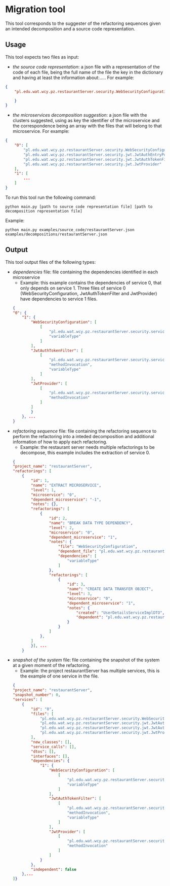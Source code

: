 # Migration tool
This tool corresponds to the suggester of the refactoring sequences given an intended decomposition and a source code representation.

## Usage

This tool expects two files as input:

- *the source code representation*: a json file with a representation of the code of each file, being the full name of the file the key in the dictionary and having at least the information about:..... For example: 
```json
{
    "pl.edu.wat.wcy.pz.restaurantServer.security.WebSecurityConfiguration":{

    }
}
```

- *the microservices decomposition suggestion*: a json file with the clusters suggested, using as key the identifier of the microservice and the correspondence being an array with the files that will belong to that microservice. For example:

```json
{
    "0": [
        "pl.edu.wat.wcy.pz.restaurantServer.security.WebSecurityConfiguration",
        "pl.edu.wat.wcy.pz.restaurantServer.security.jwt.JwtAuthEntryPoint",
        "pl.edu.wat.wcy.pz.restaurantServer.security.jwt.JwtAuthTokenFilter",
        "pl.edu.wat.wcy.pz.restaurantServer.security.jwt.JwtProvider"
    ], 
    "1": [
        ...
    ]
}

```

To run this tool run the following command:
```
python main.py [path to source code representation file] [path to decomposition representation file]
```
Example:
```
python main.py examples/source_code/restaurantServer.json examples/decompositions/restaurantServer.json
```

## Output

This tool output files of the following types:

* *dependencies* file: file containing the dependencies identified in each microservice
    - Example: this example contains the dependencies of service 0, that only depends on service 1. Three files of service 0 (WebSecurityConfiguration, JwtAuthTokenFilter and JwtProvider) have dependencies to service 1 files.
    ```json
    {
    "0": {
        "1": {
            "WebSecurityConfiguration": [
                [
                    "pl.edu.wat.wcy.pz.restaurantServer.security.service.UserDetailsServiceImpl",
                    "variableType"
                ]
            ],
            "JwtAuthTokenFilter": [
                [
                    "pl.edu.wat.wcy.pz.restaurantServer.security.service.UserDetailsServiceImpl",
                    "methodInvocation",
                    "variableType"
                ]
            ],
            "JwtProvider": [
                [
                    "pl.edu.wat.wcy.pz.restaurantServer.security.service.UserPrinciple",
                    "methodInvocation"
                ]
            ]
            }
        }, ...
    }

    ```
* *refactoring sequence* file: file containing the refactoring sequence to perform the refactoring into a inteded decomposition and additional information of how to apply each refactoring.
    - Example: the restaurant server needs multiple refactorings to be decompose, this example includes the extraction of service 0.
    ```json
    {
    "project_name": "restaurantServer",
    "refactorings": [
        {
            "id": 1,
            "name": "EXTRACT MICROSERVICE",
            "level": 1,
            "microservice": "0",
            "dependent_microservice": "-1",
            "notes": {},
            "refactorings": [
                {
                    "id": 2,
                    "name": "BREAK DATA TYPE DEPENDENCY",
                    "level": 2,
                    "microservice": "0",
                    "dependent_microservice": "1",
                    "notes": {
                        "file": "WebSecurityConfiguration",
                        "dependent_file": "pl.edu.wat.wcy.pz.restaurantServer.security.service.UserDetailsServiceImpl",
                        "dependencies": [
                            "variableType"
                        ]
                    },
                    "refactorings": [
                        {
                            "id": 3,
                            "name": "CREATE DATA TRANSFER OBJECT",
                            "level": 3,
                            "microservice": "0",
                            "dependent_microservice": "1",
                            "notes": {
                                "created": "UserDetailsServiceImplDTO",
                                "dependent": "pl.edu.wat.wcy.pz.restaurantServer.security.service.UserDetailsServiceImpl"
                            }
                        }
                    ]
                },
            ]
            }], ...
        }

    ```
* *snapshot of the system* file: file containing the snapshot of the system at a given moment of the refactoring.
    - Example: the project restaurantServer has multiple services, this is the example of one service in the file.
    ```json
    {
    "project_name": "restaurantServer",
    "snapshot_number": 0,
    "services": [
        {
            "id": "0",
            "files": [
                "pl.edu.wat.wcy.pz.restaurantServer.security.WebSecurityConfiguration",
                "pl.edu.wat.wcy.pz.restaurantServer.security.jwt.JwtAuthEntryPoint",
                "pl.edu.wat.wcy.pz.restaurantServer.security.jwt.JwtAuthTokenFilter",
                "pl.edu.wat.wcy.pz.restaurantServer.security.jwt.JwtProvider"
            ],
            "new_classes": [],
            "service_calls": [],
            "dtos": [],
            "interfaces": [],
            "dependencies": {
                "1": {
                    "WebSecurityConfiguration": [
                        [
                            "pl.edu.wat.wcy.pz.restaurantServer.security.service.UserDetailsServiceImpl",
                            "variableType"
                        ]
                    ],
                    "JwtAuthTokenFilter": [
                        [
                            "pl.edu.wat.wcy.pz.restaurantServer.security.service.UserDetailsServiceImpl",
                            "methodInvocation",
                            "variableType"
                        ]
                    ],
                    "JwtProvider": [
                        [
                            "pl.edu.wat.wcy.pz.restaurantServer.security.service.UserPrinciple",
                            "methodInvocation"
                        ]
                    ]
                }
            },
            "independent": false
        },...
    ]}
    ```